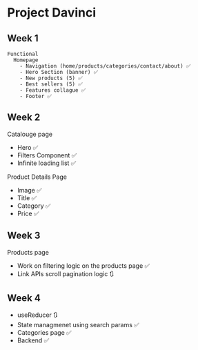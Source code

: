 # Project Davinci

## Week 1

```
Functional
  Homepage
    - Navigation (home/products/categories/contact/about) ✅
    - Hero Section (banner) ✅
    - New products (5) ✅
    - Best sellers (5) ✅
    - Features collague ✅
    - Footer ✅
```

## Week 2

Catalouge page

- Hero ✅
- Filters Component ✅
- Infinite loading list ✅

Product Details Page

- Image ✅
- Title ✅
- Category ✅
- Price ✅

## Week 3

Products page

- Work on filtering logic on the products page ✅
- Link APIs scroll pagination logic 🔃

## Week 4

- useReducer 🔃
- State managmenet using search params ✅
- Categories page ✅
- Backend ✅
